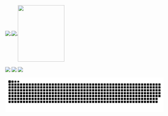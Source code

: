 <div>
  <a href="https://github.com/MateusDantas2">
  <img height="180em"   align="center" src="https://github-readme-stats.vercel.app/api?username=MateusDantas2&show_icons=true&theme=jolly&include_all_commits=true&count_private=true"/>
  <img height="180em"  align="center" src="https://github-readme-stats.vercel.app/api/top-langs/?username=MateusDantas2&&layout=compact&hide=shell&theme=jolly"/>

  <img align="center" width="148" height="180" src="https://lh3.google.com/pw/AM-JKLVqEQJ8quG6_ZQ4jT9pF4q7nbuQp_1xmKVCTt4dnqfctYlW3qFdXD1P3FVSZcXAQzVEKE1gxTcSVbobiP8KSC0lZVKEsw=s260-no?authuser=0">
</div>
 <br>
<div> 
  <a href="https://instagram.com/mateusdantas.dev" target="_blank"><img src="https://img.shields.io/badge/-Instagram-%23E4405F?style=for-the-badge&logo=instagram&logoColor=white" target="_blank"></a>
  <a href = "mailto:mateusdantas.dev@gmail.com"><img src="https://img.shields.io/badge/-Gmail-%23333?style=for-the-badge&logo=gmail&logoColor=white" target="_blank"></a>
  <a href="https://www.linkedin.com/in/mateus-dantas-marques" target="_blank"><img src="https://img.shields.io/badge/-LinkedIn-%230077B5?style=for-the-badge&logo=linkedin&logoColor=white" target="_blank"></a> 
 
  ![Snake animation](https://github.com/MateusDantas2/MateusDantas2/blob/output/github-contribution-grid-snake.svg)
 
</div>
